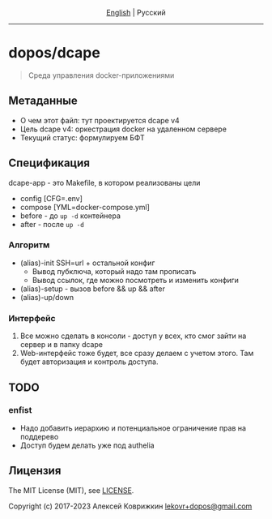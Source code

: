<p align="center">
  <a href="README.md#readme">English</a> |
  <span>Pусский</span>
</p>

---

# dopos/dcape

> Среда управления docker-приложениями

## Метаданные

* О чем этот файл: тут проектируется dcape v4
* Цель dcape v4: оркестрация docker на удаленном сервере
* Текущий статус: формулируем БФТ

## Спецификация

dcape-app - это Makefile, в котором реализованы цели

* config [CFG=.env]
* compose [YML=docker-compose.yml]
* before - до `up -d` контейнера
* after - после `up -d`

### Алгоритм

* (alias)-init SSH=url + остальной конфиг
    * Вывод пубключа, который надо там прописать
    * Вывод ссылок, где можно посмотреть и изменить конфиги
* (alias)-setup - вызов before && up && after
* (alias)-up/down

### Интерфейс

1. Все можно сделать в консоли - доступ у всех, кто смог зайти на сервер и в папку dcape
2. Web-интерфейс тоже будет, все сразу делаем с учетом этого. Там будет авторизация и контроль доступа.

## TODO

### enfist

* Надо добавить иерархию и потенциальное ограничение прав на поддерево
* Доступ будем делать уже под authelia

## Лицензия

The MIT License (MIT), see [LICENSE](LICENSE).

Copyright (c) 2017-2023 Алексей Коврижкин <lekovr+dopos@gmail.com>
